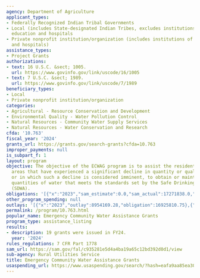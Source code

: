 ```yaml
---
agency: Department of Agriculture
applicant_types:
- Federally Recognized Indian Tribal Governments
- Local (includes State-designated Indian Tribes, excludes institutions of higher
  education and hospitals
- Private nonprofit institution/organization (includes institutions of higher education
  and hospitals)
assistance_types:
- Project Grants
authorizations:
- text: 16 U.S.C. &sect; 1005.
  url: https://www.govinfo.gov/link/uscode/16/1005
- text: 7 U.S.C. &sect; 1989.
  url: https://www.govinfo.gov/link/uscode/7/1989
beneficiary_types:
- Local
- Private nonprofit institution/organization
categories:
- Agricultural - Resource Conservation and Development
- Environmental Quality - Water Pollution Control
- Natural Resources - Community Water Supply Services
- Natural Resources - Water Conservation and Research
cfda: '10.763'
fiscal_year: '2024'
grants_url: https://grants.gov/search-grants?cfda=10.763
improper_payments: null
is_subpart_f: 1
layout: program
objective: The objective of the ECWAG program is to assist the residents of rural
  areas that have experienced a significant decline in quantity or quality of water,
  or in which such a decline is considered imminent, to obtain or maintain adequate
  quantities of water that meets the standards set by the Safe Drinking Water Act
  (SDWA).
obligations: '[{"x":"2023","sam_estimate":0.0,"sam_actual":17271838.0,"usa_spending_actual":16925810.75},{"x":"2024","sam_estimate":0.0,"sam_actual":14048600.0,"usa_spending_actual":12200062.29},{"x":"2025","sam_estimate":0.0,"sam_actual":14048600.0,"usa_spending_actual":4812000.0}]'
other_program_spending: null
outlays: '[{"x":"2023","outlay":8954169.28,"obligation":16925810.75},{"x":"2024","outlay":2998715.0,"obligation":12200062.29},{"x":"2025","outlay":179000.0,"obligation":4812000.0}]'
permalink: /program/10.763.html
popular_name: Emergency Community Water Assistance Grants
program_type: assistance_listing
results:
- description: 19 grants were issued in FY24.
  year: '2024'
rules_regulations: 7 CFR Part 1778
sam_url: https://sam.gov/fal/c935281e5d4a4ba19a65c12bd392d0d1/view
sub-agency: Rural Utilities Service
title: Emergency Community Water Assistance Grants
usaspending_url: https://www.usaspending.gov/search/?hash=eafa9aa85ea30ed98241907dc2202fff
---
```


